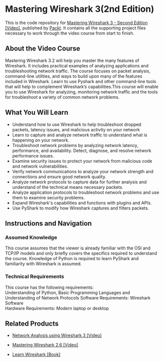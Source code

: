 


# Mastering Wireshark 3(2nd Edition)
This is the code repository for [Mastering Wireshark 3 - Second Edition [Video]](https://www.packtpub.com/cloud-networking/mastering-wireshark-3-second-edition-video), published by [Packt](https://www.packtpub.com/?utm_source=github). It contains all the supporting project files necessary to work through the video course from start to finish.

 

 

## About the Video Course
Mastering Wireshark 3.2 will help you master the many features of Wireshark. It includes practical examples of analyzing applications and troubleshooting network traffic. The course focuses on packet analysis, command-line utilities, and ways to build upon many of the features included in Wireshark. Learn to use Pyshark and other command-line tools that will help to complement Wireshark’s capabilities.This course will enable you to use Wireshark for analyzing, monitoring network traffic and the tools for troubleshoot a variety of common network problems.

 

<H2>What You Will Learn</H2>
<DIV class=book-info-will-learn-text>
<UL>
<LI>Understand how to use Wireshark to help troubleshoot dropped packets, latency issues, and malicious activity on your network
<LI>Learn to capture and analyze network traffic to understand what is happening on your network.
<LI>Troubleshoot network problems by analyzing network latency, performance, and availability. Detect, diagnose, and resolve network performance issues.
<LI>Examine security issues to protect your network from malicious code and network vulnerabilities.
<LI>Verify network communications to analyze your network strength and connections and ensure good network quality.
<LI>Analyze network protocols to capture data for further analysis and understand of the technical means necessary packets.
<LI>Analyze application protocols to troubleshoot network problems and use them to examine security problems.
<LI>Expand Wireshark's capabilities and functions with plugins and APIs.
<LI>Use PyShark to modify how Wireshark captures and filters packets.
</LI></UL></DIV>

 

 

## Instructions and Navigation
### Assumed Knowledge
This course assumes that the viewer is already familiar with the OSI and TCP/IP models and only briefly covers the specifics required to understand the course. Knowledge of Python is required to learn PyShark and familiarity with Wireshark is assumed.

 

### Technical Requirements
This course has the following requirements:<br/>
Understanding of Python, Basic Programming Languages and Understanding of Network Protocols
Software Requirements: Wireshark Software <br/>
Hardware Requirements: Modern laptop or desktop <br/> 

 

 

 

 


## Related Products
* [Network Analysis using Wireshark 3 [Video]](https://www.packtpub.com/cloud-networking/network-analysis-using-wireshark-3-video)

 


* [Mastering Wireshark 2.6 [Video]](https://www.packtpub.com/networking-and-servers/mastering-wireshark-26-video)

 


* [Learn Wireshark [Book]](https://www.packtpub.com/networking-and-servers/learn-wireshark-fundamentals-wireshark)
